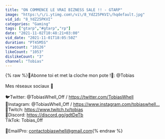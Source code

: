 ```yaml
---
title: "ON COMMENCE LE VRAI BIZNESS SALE !! - GTARP"
image: "https:\/\/i.ytimg.com\/vi\/8_YdZ25PKVI\/hqdefault.jpg"
vid_id: "8_YdZ25PKVI"
categories: "Gaming"
tags: ["gtarp","#gtarp","rp"]
date: "2021-11-02T10:48:21+03:00"
vid_date: "2021-11-01T18:05:50Z"
duration: "PT45M5S"
viewcount: "10126"
likeCount: "1053"
dislikeCount: "3"
channel: "Tobias"
---
```

{% raw %}💚Abonne toi et met la cloche mon pote !🔔: @Tobias<br /><br />Mes réseaux sociaux 🤙<br /><br />🐦Twitter: @TobiasWhell_Off / <a rel="nofollow" target="blank" href="https://twitter.com/TobiasWhell​">https://twitter.com/TobiasWhell​</a><br />📸Instagram: @TobiasWhell_Off / <a rel="nofollow" target="blank" href="https://www.instagram.com/tobiaswhell...​">https://www.instagram.com/tobiaswhell...​</a><br />🔫Twitch: <a rel="nofollow" target="blank" href="https://www.twitch.tv/tobias​">https://www.twitch.tv/tobias​</a><br />📢Discord: <a rel="nofollow" target="blank" href="https://discord.gg/gdtDeTb​">https://discord.gg/gdtDeTb​</a><br />TikTok: Tobias_0ff<br /><br />📧EmailPro: contactobiaswhell@gmail.com{% endraw %}
